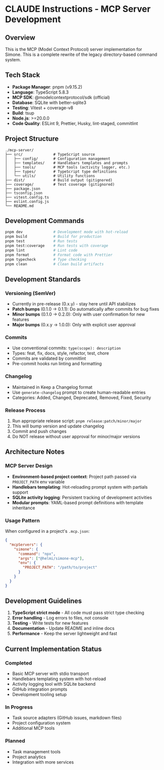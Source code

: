 # CLAUDE Instructions - MCP Server Development

## Overview

This is the MCP (Model Context Protocol) server implementation for Simone. This is a complete rewrite of the legacy directory-based command system.

## Tech Stack

- **Package Manager**: pnpm (v9.15.2)
- **Language**: TypeScript 5.8.3
- **MCP SDK**: @modelcontextprotocol/sdk (official)
- **Database**: SQLite with better-sqlite3
- **Testing**: Vitest + coverage-v8
- **Build**: tsup
- **Node.js**: >=20.0.0
- **Code Quality**: ESLint 9, Prettier, Husky, lint-staged, commitlint

## Project Structure

```plain
./mcp-server/
├── src/              # TypeScript source
│   ├── config/       # Configuration management
│   ├── templates/    # Handlebars templates and prompts
│   ├── tools/        # MCP tools (activity logger, etc.)
│   ├── types/        # TypeScript type definitions
│   └── utils/        # Utility functions
├── dist/             # Build output (gitignored)
├── coverage/         # Test coverage (gitignored)
├── package.json
├── tsconfig.json
├── vitest.config.ts
├── eslint.config.js
└── README.md
```

## Development Commands

```bash
pnpm dev              # Development mode with hot-reload
pnpm build            # Build for production
pnpm test             # Run tests
pnpm test:coverage    # Run tests with coverage
pnpm lint             # Lint code
pnpm format           # Format code with Prettier
pnpm typecheck        # Type checking
pnpm clean            # Clean build artifacts
```

## Development Standards

### Versioning (SemVer)

- Currently in pre-release (0.x.y) - stay here until API stabilizes
- **Patch bumps** (0.1.0 → 0.1.1): Do automatically after commits for bug fixes
- **Minor bumps** (0.1.0 → 0.2.0): Only with user confirmation for new features
- **Major bumps** (0.x.y → 1.0.0): Only with explicit user approval

### Commits

- Use conventional commits: `type(scope): description`
- Types: feat, fix, docs, style, refactor, test, chore
- Commits are validated by commitlint
- Pre-commit hooks run linting and formatting

### Changelog

- Maintained in Keep a Changelog format
- Use `generate-changelog` prompt to create human-readable entries
- Categories: Added, Changed, Deprecated, Removed, Fixed, Security

### Release Process

1. Run appropriate release script: `pnpm release:patch/minor/major`
2. This will bump version and update changelog
3. Commit and push changes
4. Do NOT release without user approval for minor/major versions

## Architecture Notes

### MCP Server Design

- **Environment-based project context**: Project path passed via `PROJECT_PATH` env variable
- **Handlebars templating**: Hot-reloading prompt system with partials support
- **SQLite activity logging**: Persistent tracking of development activities
- **Modular prompts**: YAML-based prompt definitions with template inheritance

### Usage Pattern

When configured in a project's `.mcp.json`:

```json
{
  "mcpServers": {
    "simone": {
      "command": "npx",
      "args": ["@helmi/simone-mcp"],
      "env": {
        "PROJECT_PATH": "/path/to/project"
      }
    }
  }
}
```

## Development Guidelines

1. **TypeScript strict mode** - All code must pass strict type checking
2. **Error handling** - Log errors to files, not console
3. **Testing** - Write tests for new features
4. **Documentation** - Update README and inline docs
5. **Performance** - Keep the server lightweight and fast

## Current Implementation Status

### Completed

- Basic MCP server with stdio transport
- Handlebars templating system with hot-reload
- Activity logging tool with SQLite backend
- GitHub integration prompts
- Development tooling setup

### In Progress

- Task source adapters (GitHub issues, markdown files)
- Project configuration system
- Additional MCP tools

### Planned

- Task management tools
- Project analytics
- Integration with more services
